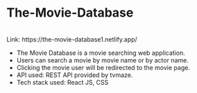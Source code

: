 # The-Movie-Database
<br/>
Link: https://the-movie-database1.netlify.app/
<ul>
  <li>The Movie Database is a movie searching web application.</li>
  <li>Users can search a movie  by movie name  or by actor name.</li>
  <li>Clicking the movie user will be redirected to the movie page.</li>
  <li>API used: REST API provided by tvmaze.</li>
  <li>Tech stack used: React JS, CSS</li>
</ul>
       
